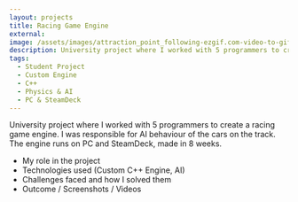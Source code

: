 ```yaml
---
layout: projects
title: Racing Game Engine
external:
image: /assets/images/attraction_point_following-ezgif.com-video-to-gif-converter.gif
description: University project where I worked with 5 programmers to create a racing game engine. I was responsible for AI behaviour of the cars on the track. The engine runs on PC and SteamDeck, made in 8 weeks.
tags:
  - Student Project
  - Custom Engine
  - C++
  - Physics & AI
  - PC & SteamDeck
---
```


<p>
  University project where I worked with 5 programmers to create a racing game engine. I was responsible for AI behaviour of the cars on the track. The engine runs on PC and SteamDeck, made in 8 weeks.
</p>

<p>
  <ul>
    <li>My role in the project</li>
    <li>Technologies used (Custom C++ Engine, AI)</li>
    <li>Challenges faced and how I solved them</li>
    <li>Outcome / Screenshots / Videos</li>
  </ul>
</p>